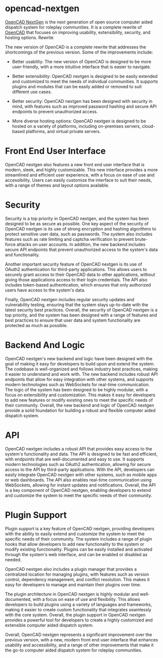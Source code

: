 # opencad-nextgen

[OpenCAD NextGen](https://github.com/opencad-app/opencad-nextgen) is the next generation of open source computer aided dispatch system for roleplay communities. It is a complete rewrite of [OpenCAD](https://github.com/opencad-app/OpenCAD-php) that focuses on improving usability, extensibility, security, and hosting options.
Rewrite

The new version of OpenCAD is a complete rewrite that addresses the shortcomings of the previous version. Some of the improvements include:

* Better usability: The new version of OpenCAD is designed to be more user-friendly, with a more intuitive interface that is easier to navigate.

* Better extensibility: OpenCAD nextgen is designed to be easily extended and customized to meet the needs of individual communities. It supports plugins and modules that can be easily added or removed to suit different use cases.

* Better security: OpenCAD nextgen has been designed with security in mind, with features such as improved password hashing and secure API endpoints to prevent unauthorized access.

* More diverse hosting options: OpenCAD nextgen is designed to be hosted on a variety of platforms, including on-premises servers, cloud-based platforms, and virtual private servers.

# Front End User Interface

OpenCAD nextgen also features a new front end user interface that is modern, sleek, and highly customizable. This new interface provides a more streamlined and efficient user experience, with a focus on ease of use and accessibility. Users can easily customize the interface to suit their needs, with a range of themes and layout options available.

# Security

Security is a top priority in OpenCAD nextgen, and the system has been designed to be as secure as possible. One key aspect of the security of OpenCAD nextgen is its use of strong encryption and hashing algorithms to protect sensitive user data, such as passwords. The system also includes features such as rate limiting and captcha verification to prevent brute-force attacks on user accounts. In addition, the new backend includes secure API endpoints that prevent unauthorized access to the system's data and functionality.

Another important security feature of OpenCAD nextgen is its use of OAuth2 authentication for third-party applications. This allows users to securely grant access to their OpenCAD data to other applications, without giving those applications access to their login credentials. The API also includes token-based authentication, which ensures that only authorized users have access to the system's data.

Finally, OpenCAD nextgen includes regular security updates and vulnerability testing, ensuring that the system stays up-to-date with the latest security best practices. Overall, the security of OpenCAD nextgen is a top priority, and the system has been designed with a range of features and best practices to ensure that user data and system functionality are protected as much as possible.

# Backend And Logic

OpenCAD nextgen's new backend and logic have been designed with the goal of making it easy for developers to build upon and extend the system. The codebase is well-organized and follows industry best practices, making it easier to understand and work with. The new backend includes robust API endpoints that allow for easy integration with other systems, and supports modern technologies such as WebSockets for real-time communication. The logic of the system has been designed to be highly modular, with a focus on extensibility and customization. This makes it easy for developers to add new features or modify existing ones to meet the specific needs of their community. Overall, the new backend and logic of OpenCAD nextgen provide a solid foundation for building a robust and flexible computer aided dispatch system.

# API 

OpenCAD nextgen includes a robust API that provides easy access to the system's functionality and data. The API is designed to be fast and efficient, with endpoints that are well-documented and easy to use. It supports modern technologies such as OAuth2 authentication, allowing for secure access to the API by third-party applications. With the API, developers can easily integrate OpenCAD nextgen with other systems, such as mobile apps or web dashboards. The API also enables real-time communication using WebSockets, allowing for instant updates and notifications. Overall, the API is a key component of OpenCAD nextgen, enabling developers to extend and customize the system to meet the specific needs of their community.

# Plugin Support

Plugin support is a key feature of OpenCAD nextgen, providing developers with the ability to easily extend and customize the system to meet the specific needs of their community. The system includes a range of plugin hooks that allow developers to add new functionality to the system or modify existing functionality. Plugins can be easily installed and activated through the system's web interface, and can be enabled or disabled as needed.

OpenCAD nextgen also includes a plugin manager that provides a centralized location for managing plugins, with features such as version control, dependency management, and conflict resolution. This makes it easy for developers to manage and maintain their plugins over time.

The plugin architecture in OpenCAD nextgen is highly modular and well-documented, with a focus on ease of use and flexibility. This allows developers to build plugins using a variety of languages and frameworks, making it easier to create custom functionality that integrates seamlessly with the core system. Overall, the plugin support in OpenCAD nextgen provides a powerful tool for developers to create a highly customized and extensible computer aided dispatch system.

Overall, OpenCAD nextgen represents a significant improvement over the previous version, with a new, modern front end user interface that enhances usability and accessibility, and a range of other improvements that make it the go-to computer aided dispatch system for roleplay communities.